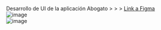 Desarrollo de UI de la aplicación Abogato  > > >
[Link a Figma](https://www.figma.com/file/LDVrwofCACJFTNCFpWJtm6/UI?node-id=0%3A1)
<br>
![image](https://user-images.githubusercontent.com/99064239/155960593-075a5d93-f899-4eb4-8a78-a6f16af35a6a.png)
<br>
![image](https://user-images.githubusercontent.com/99064239/155960683-ead22a07-8f1a-4b21-a1f8-a3052fda1721.png)

